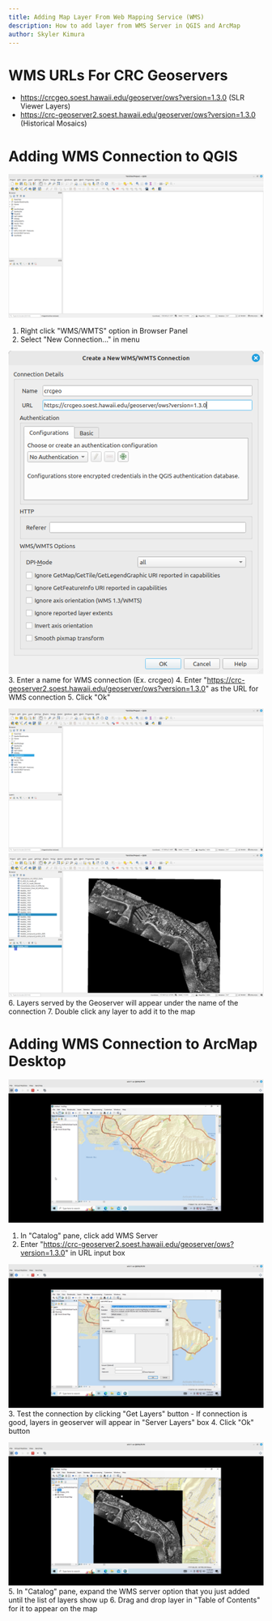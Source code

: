 ```yaml
---
title: Adding Map Layer From Web Mapping Service (WMS)
description: How to add layer from WMS Server in QGIS and ArcMap
author: Skyler Kimura
---
```


# WMS URLs For CRC Geoservers
 - https://crcgeo.soest.hawaii.edu/geoserver/ows?version=1.3.0 (SLR Viewer Layers)
 - https://crc-geoserver2.soest.hawaii.edu/geoserver/ows?version=1.3.0 (Historical Mosaics)

# Adding WMS Connection to QGIS

![QGIS](../../../../assets/geoserver/geoserver-02.png)
1. Right click "WMS/WMTS" option in Browser Panel
2. Select "New Connection..." in menu

![WMS Connection](../../../../assets/geoserver/geoserver-01.png)
3. Enter a name for WMS connection (Ex. crcgeo)
4. Enter "https://crc-geoserver2.soest.hawaii.edu/geoserver/ows?version=1.3.0" as the URL for WMS connection
5. Click "Ok"

![Browser Panel](../../../../assets/geoserver/geoserver-03.png)
![Layer List](../../../../assets/geoserver/geoserver-04.png)
6. Layers served by the Geoserver will appear under the name of the connection
7. Double click any layer to add it to the map

# Adding WMS Connection to ArcMap Desktop

![ArcMap](../../../../assets/geoserver/geoserver-05.png)
1. In "Catalog" pane, click add WMS Server
2. Enter "https://crc-geoserver2.soest.hawaii.edu/geoserver/ows?version=1.3.0" in URL input box

![Add connection dialogue](../../../../assets/geoserver/geoserver-06.png)
3. Test the connection by clicking "Get Layers" button
    - If connection is good, layers in geoserver will appear in "Server Layers" box
4. Click "Ok" button

![Add layer to ArcGIS](../../../../assets/geoserver/geoserver-08.png)
5. In "Catalog" pane, expand the WMS server option that you just added until the list of layers show up
6. Drag and drop layer in "Table of Contents" for it to appear on the map
